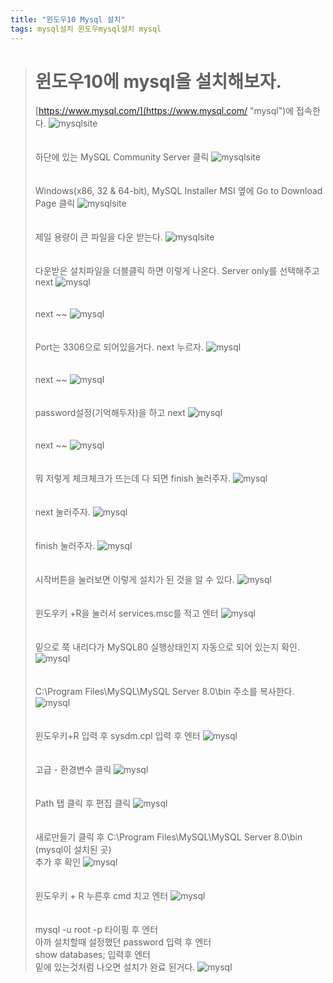 ```yaml
---
title: "윈도우10 Mysql 설치"
tags: mysql설치 윈도우mysql설치 mysql
---
```


> # 윈도우10에 mysql을 설치해보자.
>[https://www.mysql.com/](https://www.mysql.com/ "mysql")에 접속한다.
> ![mysqlsite](/assets/images/mysql_com.JPG)
> <br>
> <br>
> <br>
> 하단에 있는 MySQL Community Server 클릭
>![mysqlsite](/assets/images/mysql_com2.JPG)
> <br>
> <br>
> <br>
>Windows(x86, 32 & 64-bit), MySQL Installer MSI 옆에 Go to Download Page 클릭
>![mysqlsite](/assets/images/mysql_com3.JPG)
> <br>
> <br>
> <br>
>제일 용량이 큰 파일을 다운 받는다.
>![mysqlsite](/assets/images/mysql_com4.JPG)
> <br>
> <br>
> <br>
>다운받은 설치파일을 더블클릭 하면 이렇게 나온다. Server only를 선택해주고 next
>![mysql](/assets/images/mysql1.JPG)
> <br>
> <br>
> <br>
>next ~~
>![mysql](/assets/images/mysql2.JPG)
> <br>
> <br>
> <br>
>Port는 3306으로 되어있을거다. next 누르자.
>![mysql](/assets/images/mysql3.JPG)
> <br>
> <br>
> <br>
>next ~~
>![mysql](/assets/images/mysql4.JPG)
> <br>
> <br>
> <br>
> password설정(기억해두자)을 하고 next
>![mysql](/assets/images/mysql5.JPG)
> <br>
> <br>
> <br>
> next ~~
>![mysql](/assets/images/mysql6.JPG)
> <br>
> <br>
> <br>
> 뭐 저렇게 체크체크가 뜨는데 다 되면 finish 눌러주자.
>![mysql](/assets/images/mysql7.JPG)
> <br>
> <br>
> <br>
> next 눌러주자.
>![mysql](/assets/images/mysql8.JPG)
> <br>
> <br>
> <br>
> finish 눌러주자.
>![mysql](/assets/images/mysql9.JPG)
> <br>
> <br>
> <br>
> 시작버튼을 눌러보면 이렇게 설치가 된 것을 알 수 있다.
>![mysql](/assets/images/dd.jpg)
> <br>
> <br>
> <br>
>윈도우키 +R을 눌러서 services.msc를 적고 엔터
>![mysql](/assets/images/mysql10.JPG)
> <br>
> <br>
> <br>
> 밑으로 쭉 내리다가 MySQL80 실행상태인지 자동으로 되어 있는지 확인.
>![mysql](/assets/images/mysql11.JPG)
> <br>
> <br>
> <br>
> C:\Program Files\MySQL\MySQL Server 8.0\bin 주소를 복사한다.
>![mysql](/assets/images/sqlsql.JPG)
> <br>
> <br>
> <br>
> 윈도우키+R 입력 후 sysdm.cpl 입력 후 엔터
>![mysql](/assets/images/sqlsql2.JPG)
> <br>
> <br>
> <br>
> 고급 - 환경변수 클릭
>![mysql](/assets/images/system1.JPG)
> <br>
> <br>
> <br>
> Path 탭 클릭 후 편집 클릭
>![mysql](/assets/images/path.JPG)
> <br>
> <br>
> <br>
> 새로만들기 클릭 후 C:\Program Files\MySQL\MySQL Server 8.0\bin (mysql이 설치된 곳)<br>
>추가 후 확인
>![mysql](/assets/images/path2.JPG)
> <br>
> <br>
> <br>
> 윈도우키 + R 누른후 cmd 치고 엔터
>![mysql](/assets/images/mysql12.JPG)
> <br>
> <br>
> <br>
> mysql -u root -p 타이핑 후 엔터 <br>
> 아까 설치할때 설정했던 password 입력 후 엔터 <br>
> show databases; 입력후 엔터 <br>
> 밑에 있는것처럼 나오면 설치가 완료 된거다.
>![mysql](/assets/images/mysql13.JPG)